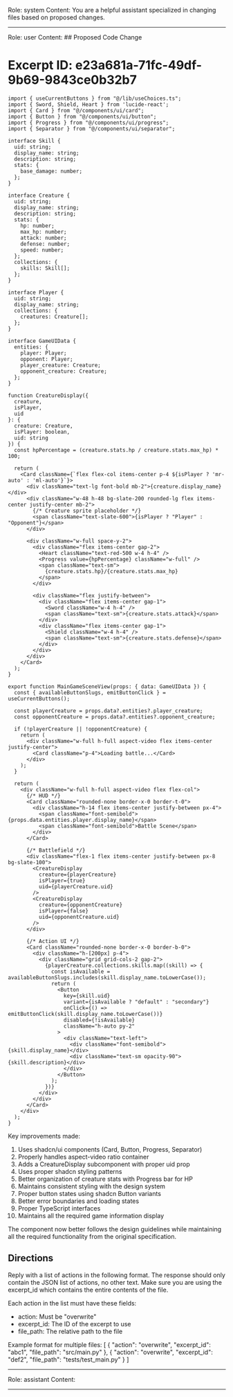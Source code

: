 Role: system
Content: You are a helpful assistant specialized in changing files based on proposed changes.
__________________
Role: user
Content: ## Proposed Code Change
# Excerpt ID: e23a681a-71fc-49df-9b69-9843ce0b32b7
```tsx main_game/templates/MainGameScene.tsx
import { useCurrentButtons } from "@/lib/useChoices.ts";
import { Sword, Shield, Heart } from 'lucide-react';
import { Card } from "@/components/ui/card";
import { Button } from "@/components/ui/button";
import { Progress } from "@/components/ui/progress"; 
import { Separator } from "@/components/ui/separator";

interface Skill {
  uid: string;
  display_name: string;
  description: string;
  stats: {
    base_damage: number;
  };
}

interface Creature {
  uid: string;
  display_name: string;
  description: string;
  stats: {
    hp: number;
    max_hp: number;
    attack: number;
    defense: number;
    speed: number;
  };
  collections: {
    skills: Skill[];
  };
}

interface Player {
  uid: string;
  display_name: string;
  collections: {
    creatures: Creature[];
  };
}

interface GameUIData {
  entities: {
    player: Player;
    opponent: Player;
    player_creature: Creature;
    opponent_creature: Creature;
  };
}

function CreatureDisplay({ 
  creature, 
  isPlayer,
  uid
}: { 
  creature: Creature, 
  isPlayer: boolean,
  uid: string 
}) {
  const hpPercentage = (creature.stats.hp / creature.stats.max_hp) * 100;
  
  return (
    <Card className={`flex flex-col items-center p-4 ${isPlayer ? 'mr-auto' : 'ml-auto'}`}>
      <div className="text-lg font-bold mb-2">{creature.display_name}</div>
      <div className="w-48 h-48 bg-slate-200 rounded-lg flex items-center justify-center mb-2">
        {/* Creature sprite placeholder */}
        <span className="text-slate-600">{isPlayer ? "Player" : "Opponent"}</span>
      </div>
      
      <div className="w-full space-y-2">
        <div className="flex items-center gap-2">
          <Heart className="text-red-500 w-4 h-4" />
          <Progress value={hpPercentage} className="w-full" />
          <span className="text-sm">
            {creature.stats.hp}/{creature.stats.max_hp}
          </span>
        </div>
        
        <div className="flex justify-between">
          <div className="flex items-center gap-1">
            <Sword className="w-4 h-4" />
            <span className="text-sm">{creature.stats.attack}</span>
          </div>
          <div className="flex items-center gap-1">
            <Shield className="w-4 h-4" />
            <span className="text-sm">{creature.stats.defense}</span>
          </div>
        </div>
      </div>
    </Card>
  );
}

export function MainGameSceneView(props: { data: GameUIData }) {
  const { availableButtonSlugs, emitButtonClick } = useCurrentButtons();

  const playerCreature = props.data?.entities?.player_creature;
  const opponentCreature = props.data?.entities?.opponent_creature;

  if (!playerCreature || !opponentCreature) {
    return (
      <div className="w-full h-full aspect-video flex items-center justify-center">
        <Card className="p-4">Loading battle...</Card>
      </div>
    );
  }

  return (
    <div className="w-full h-full aspect-video flex flex-col">
      {/* HUD */}
      <Card className="rounded-none border-x-0 border-t-0">
        <div className="h-14 flex items-center justify-between px-4">
          <span className="font-semibold">{props.data.entities.player.display_name}</span>
          <span className="font-semibold">Battle Scene</span>
        </div>
      </Card>

      {/* Battlefield */}
      <div className="flex-1 flex items-center justify-between px-8 bg-slate-100">
        <CreatureDisplay 
          creature={playerCreature} 
          isPlayer={true}
          uid={playerCreature.uid} 
        />
        <CreatureDisplay 
          creature={opponentCreature} 
          isPlayer={false}
          uid={opponentCreature.uid}
        />
      </div>

      {/* Action UI */}
      <Card className="rounded-none border-x-0 border-b-0">
        <div className="h-[200px] p-4">
          <div className="grid grid-cols-2 gap-2">
            {playerCreature.collections.skills.map((skill) => {
              const isAvailable = availableButtonSlugs.includes(skill.display_name.toLowerCase());
              return (
                <Button
                  key={skill.uid}
                  variant={isAvailable ? "default" : "secondary"}
                  onClick={() => emitButtonClick(skill.display_name.toLowerCase())}
                  disabled={!isAvailable}
                  className="h-auto py-2"
                >
                  <div className="text-left">
                    <div className="font-semibold">{skill.display_name}</div>
                    <div className="text-sm opacity-90">{skill.description}</div>
                  </div>
                </Button>
              );
            })}
          </div>
        </div>
      </Card>
    </div>
  );
}
```

Key improvements made:
1. Uses shadcn/ui components (Card, Button, Progress, Separator)
2. Properly handles aspect-video ratio container
3. Adds a CreatureDisplay subcomponent with proper uid prop
4. Uses proper shadcn styling patterns
5. Better organization of creature stats with Progress bar for HP
6. Maintains consistent styling with the design system
7. Proper button states using shadcn Button variants
8. Better error boundaries and loading states
9. Proper TypeScript interfaces
10. Maintains all the required game information display

The component now better follows the design guidelines while maintaining all the required functionality from the original specification.

## Directions
Reply with a list of actions in the following format. The response should only contain the JSON list of actions, no other text.
Make sure you are using the excerpt_id which contains the entire contents of the file.

Each action in the list must have these fields:
- action: Must be "overwrite"
- excerpt_id: The ID of the excerpt to use
- file_path: The relative path to the file

Example format for multiple files:
[
    {
        "action": "overwrite",
        "excerpt_id": "abc1",
        "file_path": "src/main.py"
    },
    {
        "action": "overwrite",
        "excerpt_id": "def2",
        "file_path": "tests/test_main.py"
    }
]
__________________
Role: assistant
Content: 
__________________
